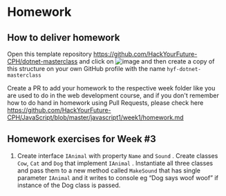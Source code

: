 # Homework

## How to deliver homework 

Open this template repository  https://github.com/HackYourFuture-CPH/dotnet-masterclass and click on ![image](https://user-images.githubusercontent.com/6642037/115988976-3796da80-a5bc-11eb-9184-554a2218b2ae.png) and then create a copy of this structure on your own GitHub profile with the name ``hyf-dotnet-masterclass``

Create a PR to add your homework to the respective week folder like you are used to do in the web development course, and if you don't remember how to do hand in homework using Pull Requests, please check here https://github.com/HackYourFuture-CPH/JavaScript/blob/master/javascript1/week1/homework.md

## Homework exercises for Week #3

1. Create interface `IAnimal` with property `Name` and `Sound` . Create classes `Cow`, `Cat` and `Dog` that implement `IAnimal` . Instantiate all three classes and pass them to a new method called `MakeSound` that has single parameter `IAnimal` and it writes to console eg “Dog says woof woof” if instance of the Dog class is passed.
